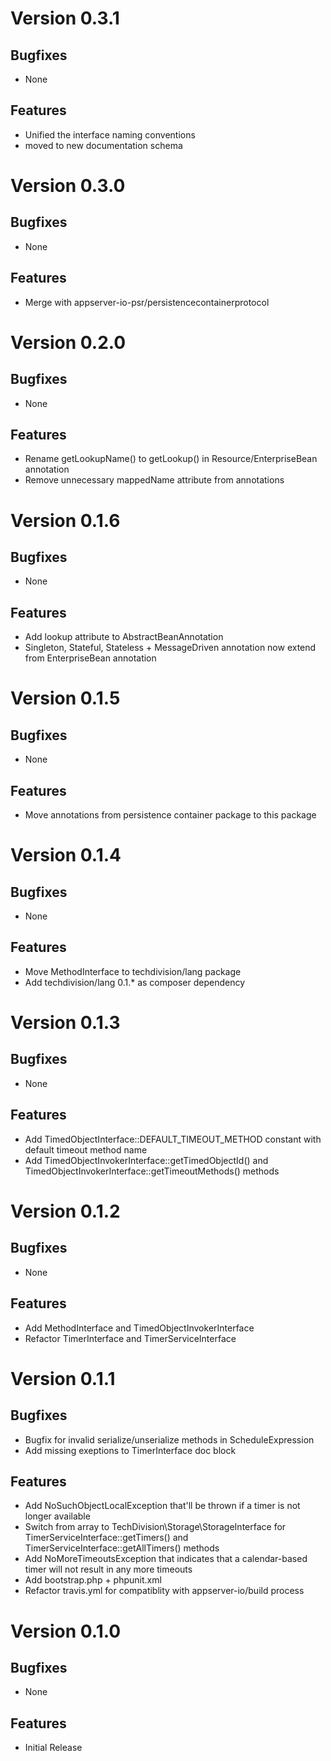 # Version 0.3.1

## Bugfixes

* None

## Features

* Unified the interface naming conventions
* moved to new documentation schema

# Version 0.3.0

## Bugfixes

* None

## Features

* Merge with appserver-io-psr/persistencecontainerprotocol

# Version 0.2.0

## Bugfixes

* None

## Features

* Rename getLookupName() to getLookup() in Resource/EnterpriseBean annotation
* Remove unnecessary mappedName attribute from annotations

# Version 0.1.6

## Bugfixes

* None

## Features

* Add lookup attribute to AbstractBeanAnnotation
* Singleton, Stateful, Stateless + MessageDriven annotation now extend from EnterpriseBean annotation

# Version 0.1.5

## Bugfixes

* None

## Features

* Move annotations from persistence container package to this package

# Version 0.1.4

## Bugfixes

* None

## Features

* Move MethodInterface to techdivision/lang package
* Add techdivision/lang 0.1.* as composer dependency

# Version 0.1.3

## Bugfixes

* None

## Features

* Add TimedObjectInterface::DEFAULT_TIMEOUT_METHOD constant with default timeout method name
* Add TimedObjectInvokerInterface::getTimedObjectId() and TimedObjectInvokerInterface::getTimeoutMethods() methods

# Version 0.1.2

## Bugfixes

* None

## Features

* Add MethodInterface and TimedObjectInvokerInterface
* Refactor TimerInterface and TimerServiceInterface

# Version 0.1.1

## Bugfixes

* Bugfix for invalid serialize/unserialize methods in ScheduleExpression
* Add missing exeptions to TimerInterface doc block

## Features

* Add NoSuchObjectLocalException that'll be thrown if a timer is not longer available
* Switch from array to TechDivision\Storage\StorageInterface for TimerServiceInterface::getTimers() and TimerServiceInterface::getAllTimers() methods
* Add NoMoreTimeoutsException that indicates that a calendar-based timer will not result in any more timeouts
* Add bootstrap.php + phpunit.xml
* Refactor travis.yml for compatiblity with appserver-io/build process

# Version 0.1.0

## Bugfixes

* None

## Features

* Initial Release